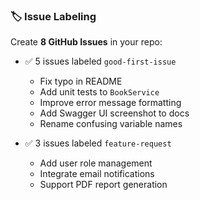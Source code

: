 

### 🏷️ Issue Labeling

Create **8 GitHub Issues** in your repo:

- ✅ 5 issues labeled `good-first-issue`
  - Fix typo in README
  - Add unit tests to `BookService`
  - Improve error message formatting
  - Add Swagger UI screenshot to docs
  - Rename confusing variable names

- ✅ 3 issues labeled `feature-request`
  - Add user role management
  - Integrate email notifications
  - Support PDF report generation

